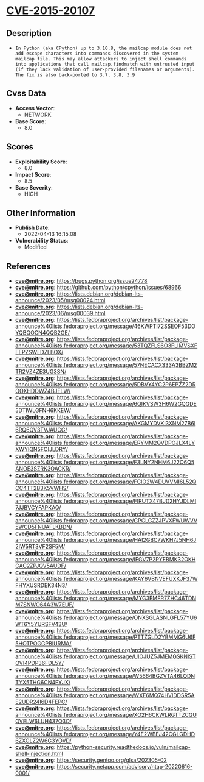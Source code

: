 
# [CVE-2015-20107](https://bugs.python.org/issue24778)

## Description

- `In Python (aka CPython) up to 3.10.8, the mailcap module does not add escape characters into commands discovered in the system mailcap file. This may allow attackers to inject shell commands into applications that call mailcap.findmatch with untrusted input (if they lack validation of user-provided filenames or arguments). The fix is also back-ported to 3.7, 3.8, 3.9`

## Cvss Data

- **Access Vector**:
  - NETWORK
- **Base Score**:
  - 8.0

## Scores

- **Exploitability Score**:
  - 8.0
- **Impact Score**:
  - 8.5
- **Base Severity**:
  - HIGH

## Other Information

- **Publish Date**:
  - 2022-04-13 16:15:08
- **Vulnerability Status**:
  - Modified

## References

- **cve@mitre.org**: https://bugs.python.org/issue24778
- **cve@mitre.org**: https://github.com/python/cpython/issues/68966
- **cve@mitre.org**: https://lists.debian.org/debian-lts-announce/2023/05/msg00024.html
- **cve@mitre.org**: https://lists.debian.org/debian-lts-announce/2023/06/msg00039.html
- **cve@mitre.org**: https://lists.fedoraproject.org/archives/list/package-announce%40lists.fedoraproject.org/message/46KWPTI72SSEOF53DOYQBQOCN4QQB2GE/
- **cve@mitre.org**: https://lists.fedoraproject.org/archives/list/package-announce%40lists.fedoraproject.org/message/53TQZFLS6O3FLIMVSXFEEPZSWLDZLBOX/
- **cve@mitre.org**: https://lists.fedoraproject.org/archives/list/package-announce%40lists.fedoraproject.org/message/57NECACX333A3BBZM2TR2VZ4ZE3UG3SN/
- **cve@mitre.org**: https://lists.fedoraproject.org/archives/list/package-announce%40lists.fedoraproject.org/message/5DBVY4YC2P6EPZZ2DROOXHDOWZ4BJFLW/
- **cve@mitre.org**: https://lists.fedoraproject.org/archives/list/package-announce%40lists.fedoraproject.org/message/6QIKVSW3H6W2GQGDE5DTIWLGFNH6KKEW/
- **cve@mitre.org**: https://lists.fedoraproject.org/archives/list/package-announce%40lists.fedoraproject.org/message/AKGMYDVKI3XNM27B6I6RQ6QV3TVJAUCG/
- **cve@mitre.org**: https://lists.fedoraproject.org/archives/list/package-announce%40lists.fedoraproject.org/message/ERYMM2QVDPOJLX4LYXWYIQN5FOIJLDRY/
- **cve@mitre.org**: https://lists.fedoraproject.org/archives/list/package-announce%40lists.fedoraproject.org/message/F3LNY2NHM6J22O6Q5ANOE3SZRK3OACKR/
- **cve@mitre.org**: https://lists.fedoraproject.org/archives/list/package-announce%40lists.fedoraproject.org/message/FCIO2W4DUVVMI6L52QCC4TT2B3K5VWHS/
- **cve@mitre.org**: https://lists.fedoraproject.org/archives/list/package-announce%40lists.fedoraproject.org/message/FIRUTX47BJD2HYJDLMI7JJBVCYFAPKAQ/
- **cve@mitre.org**: https://lists.fedoraproject.org/archives/list/package-announce%40lists.fedoraproject.org/message/GPCLGZZJPVXFWUWVV5WCD5FNUAFLKBDN/
- **cve@mitre.org**: https://lists.fedoraproject.org/archives/list/package-announce%40lists.fedoraproject.org/message/HAI2GBC7WKH7J5NH6J2IW5RT3VF2SF5M/
- **cve@mitre.org**: https://lists.fedoraproject.org/archives/list/package-announce%40lists.fedoraproject.org/message/IFGV7P2PYFBMK32OKHCAC2ZPJQV5AUDF/
- **cve@mitre.org**: https://lists.fedoraproject.org/archives/list/package-announce%40lists.fedoraproject.org/message/KAY6VBNVEFUXKJF37WFHYXUSRDEK34N3/
- **cve@mitre.org**: https://lists.fedoraproject.org/archives/list/package-announce%40lists.fedoraproject.org/message/MYG3EMFR7ZHC46TDNM7SNWO64A3W7EUF/
- **cve@mitre.org**: https://lists.fedoraproject.org/archives/list/package-announce%40lists.fedoraproject.org/message/ONXSGLASNLGFL57YU6WT6Y5YURSFV43U/
- **cve@mitre.org**: https://lists.fedoraproject.org/archives/list/package-announce%40lists.fedoraproject.org/message/PTTZGLD2YBMMG6U6F5HOTPOGGPBIURMA/
- **cve@mitre.org**: https://lists.fedoraproject.org/archives/list/package-announce%40lists.fedoraproject.org/message/UIOJUZ5JMEMGSKNISTOVI4PDP36FDL5Y/
- **cve@mitre.org**: https://lists.fedoraproject.org/archives/list/package-announce%40lists.fedoraproject.org/message/W5664BGZVTA46LQDNTYX5THG6CN4FYJX/
- **cve@mitre.org**: https://lists.fedoraproject.org/archives/list/package-announce%40lists.fedoraproject.org/message/WXF6MQ74HVIDDSR5AE2UDR24I6D4FEPC/
- **cve@mitre.org**: https://lists.fedoraproject.org/archives/list/package-announce%40lists.fedoraproject.org/message/XO2H6CKWLRGTTZCGUQVELW6LUH437Q3O/
- **cve@mitre.org**: https://lists.fedoraproject.org/archives/list/package-announce%40lists.fedoraproject.org/message/Y4E2WBEJ42CGLGDHD6ZXOLZ2W6G3YOVD/
- **cve@mitre.org**: https://python-security.readthedocs.io/vuln/mailcap-shell-injection.html
- **cve@mitre.org**: https://security.gentoo.org/glsa/202305-02
- **cve@mitre.org**: https://security.netapp.com/advisory/ntap-20220616-0001/
